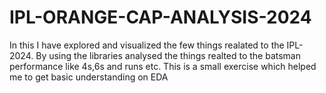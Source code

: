 # IPL-ORANGE-CAP-ANALYSIS-2024
In this I have explored and visualized the few things realated to the IPL-2024.
By using the libraries analysed the things realted to the batsman performance like 4s,6s and runs etc. This is a small exercise which helped me to get basic understanding on EDA
